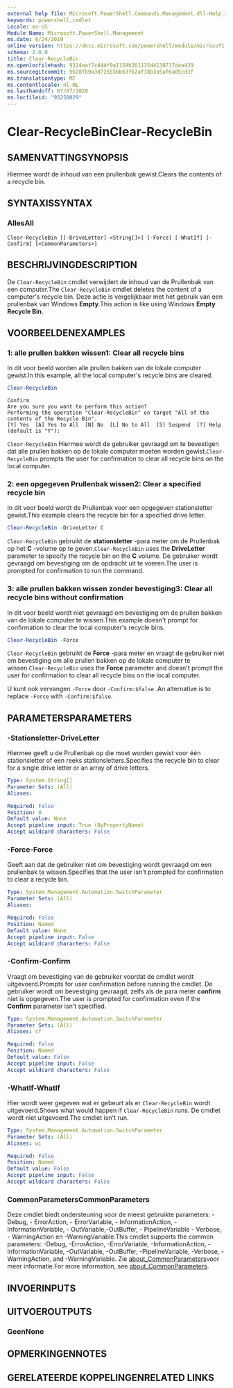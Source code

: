 ```yaml
---
external help file: Microsoft.PowerShell.Commands.Management.dll-Help.xml
keywords: powershell,cmdlet
Locale: en-US
Module Name: Microsoft.PowerShell.Management
ms.date: 6/24/2019
online version: https://docs.microsoft.com/powershell/module/microsoft.powershell.management/clear-recyclebin?view=powershell-5.1&WT.mc_id=ps-gethelp
schema: 2.0.0
title: Clear-RecycleBin
ms.openlocfilehash: 9314aaf7c444f9a1159b301135d4130737daa439
ms.sourcegitcommit: 9b28fb9a3d72655bb63f62af18b3a5af6a05cd3f
ms.translationtype: MT
ms.contentlocale: nl-NL
ms.lasthandoff: 07/07/2020
ms.locfileid: "93250829"
---
```

# <span data-ttu-id="e9e4b-103">Clear-RecycleBin</span><span class="sxs-lookup"><span data-stu-id="e9e4b-103">Clear-RecycleBin</span></span>

## <span data-ttu-id="e9e4b-104">SAMENVATTING</span><span class="sxs-lookup"><span data-stu-id="e9e4b-104">SYNOPSIS</span></span>
<span data-ttu-id="e9e4b-105">Hiermee wordt de inhoud van een prullenbak gewist.</span><span class="sxs-lookup"><span data-stu-id="e9e4b-105">Clears the contents of a recycle bin.</span></span>

## <span data-ttu-id="e9e4b-106">SYNTAXIS</span><span class="sxs-lookup"><span data-stu-id="e9e4b-106">SYNTAX</span></span>

### <span data-ttu-id="e9e4b-107">Alles</span><span class="sxs-lookup"><span data-stu-id="e9e4b-107">All</span></span>

```
Clear-RecycleBin [[-DriveLetter] <String[]>] [-Force] [-WhatIf] [-Confirm] [<CommonParameters>]
```

## <span data-ttu-id="e9e4b-108">BESCHRIJVING</span><span class="sxs-lookup"><span data-stu-id="e9e4b-108">DESCRIPTION</span></span>

<span data-ttu-id="e9e4b-109">De `Clear-RecycleBin` cmdlet verwijdert de inhoud van de Prullenbak van een computer.</span><span class="sxs-lookup"><span data-stu-id="e9e4b-109">The `Clear-RecycleBin` cmdlet deletes the content of a computer's recycle bin.</span></span> <span data-ttu-id="e9e4b-110">Deze actie is vergelijkbaar met het gebruik van een prullenbak van Windows **Empty**.</span><span class="sxs-lookup"><span data-stu-id="e9e4b-110">This action is like using Windows **Empty Recycle Bin**.</span></span>

## <span data-ttu-id="e9e4b-111">VOORBEELDEN</span><span class="sxs-lookup"><span data-stu-id="e9e4b-111">EXAMPLES</span></span>

### <span data-ttu-id="e9e4b-112">1: alle prullen bakken wissen</span><span class="sxs-lookup"><span data-stu-id="e9e4b-112">1: Clear all recycle bins</span></span>

<span data-ttu-id="e9e4b-113">In dit voor beeld worden alle prullen bakken van de lokale computer gewist.</span><span class="sxs-lookup"><span data-stu-id="e9e4b-113">In this example, all the local computer's recycle bins are cleared.</span></span>

```powershell
Clear-RecycleBin
```

```Output
Confirm
Are you sure you want to perform this action?
Performing the operation "Clear-RecycleBin" on target "All of the contents of the Recycle Bin".
[Y] Yes  [A] Yes to All  [N] No  [L] No to All  [S] Suspend  [?] Help (default is "Y"):
```

<span data-ttu-id="e9e4b-114">`Clear-RecycleBin` Hiermee wordt de gebruiker gevraagd om te bevestigen dat alle prullen bakken op de lokale computer moeten worden gewist.</span><span class="sxs-lookup"><span data-stu-id="e9e4b-114">`Clear-RecycleBin` prompts the user for confirmation to clear all recycle bins on the local computer.</span></span>

### <span data-ttu-id="e9e4b-115">2: een opgegeven Prullenbak wissen</span><span class="sxs-lookup"><span data-stu-id="e9e4b-115">2: Clear a specified recycle bin</span></span>

<span data-ttu-id="e9e4b-116">In dit voor beeld wordt de Prullenbak voor een opgegeven stationsletter gewist.</span><span class="sxs-lookup"><span data-stu-id="e9e4b-116">This example clears the recycle bin for a specified drive letter.</span></span>

```powershell
Clear-RecycleBin -DriveLetter C
```

<span data-ttu-id="e9e4b-117">`Clear-RecycleBin` gebruikt de **stationsletter** -para meter om de Prullenbak op het **C** -volume op te geven.</span><span class="sxs-lookup"><span data-stu-id="e9e4b-117">`Clear-RecycleBin` uses the **DriveLetter** parameter to specify the recycle bin on the **C** volume.</span></span> <span data-ttu-id="e9e4b-118">De gebruiker wordt gevraagd om bevestiging om de opdracht uit te voeren.</span><span class="sxs-lookup"><span data-stu-id="e9e4b-118">The user is prompted for confirmation to run the command.</span></span>

### <span data-ttu-id="e9e4b-119">3: alle prullen bakken wissen zonder bevestiging</span><span class="sxs-lookup"><span data-stu-id="e9e4b-119">3: Clear all recycle bins without confirmation</span></span>

<span data-ttu-id="e9e4b-120">In dit voor beeld wordt niet gevraagd om bevestiging om de prullen bakken van de lokale computer te wissen.</span><span class="sxs-lookup"><span data-stu-id="e9e4b-120">This example doesn't prompt for confirmation to clear the local computer's recycle bins.</span></span>

```powershell
Clear-RecycleBin -Force
```

<span data-ttu-id="e9e4b-121">`Clear-RecycleBin` gebruikt de **Force** -para meter en vraagt de gebruiker niet om bevestiging om alle prullen bakken op de lokale computer te wissen.</span><span class="sxs-lookup"><span data-stu-id="e9e4b-121">`Clear-RecycleBin` uses the **Force** parameter and doesn't prompt the user for confirmation to clear all recycle bins on the local computer.</span></span>

<span data-ttu-id="e9e4b-122">U kunt ook vervangen `-Force` door `-Confirm:$false` .</span><span class="sxs-lookup"><span data-stu-id="e9e4b-122">An alternative is to replace `-Force` with `-Confirm:$false`.</span></span>

## <span data-ttu-id="e9e4b-123">PARAMETERS</span><span class="sxs-lookup"><span data-stu-id="e9e4b-123">PARAMETERS</span></span>

### <span data-ttu-id="e9e4b-124">-Stationsletter</span><span class="sxs-lookup"><span data-stu-id="e9e4b-124">-DriveLetter</span></span>

<span data-ttu-id="e9e4b-125">Hiermee geeft u de Prullenbak op die moet worden gewist voor één stationsletter of een reeks stationsletters.</span><span class="sxs-lookup"><span data-stu-id="e9e4b-125">Specifies the recycle bin to clear for a single drive letter or an array of drive letters.</span></span>

```yaml
Type: System.String[]
Parameter Sets: (All)
Aliases:

Required: False
Position: 0
Default value: None
Accept pipeline input: True (ByPropertyName)
Accept wildcard characters: False
```

### <span data-ttu-id="e9e4b-126">-Force</span><span class="sxs-lookup"><span data-stu-id="e9e4b-126">-Force</span></span>

<span data-ttu-id="e9e4b-127">Geeft aan dat de gebruiker niet om bevestiging wordt gevraagd om een prullenbak te wissen.</span><span class="sxs-lookup"><span data-stu-id="e9e4b-127">Specifies that the user isn't prompted for confirmation to clear a recycle bin.</span></span>

```yaml
Type: System.Management.Automation.SwitchParameter
Parameter Sets: (All)
Aliases:

Required: False
Position: Named
Default value: None
Accept pipeline input: False
Accept wildcard characters: False
```

### <span data-ttu-id="e9e4b-128">-Confirm</span><span class="sxs-lookup"><span data-stu-id="e9e4b-128">-Confirm</span></span>

<span data-ttu-id="e9e4b-129">Vraagt om bevestiging van de gebruiker voordat de cmdlet wordt uitgevoerd.</span><span class="sxs-lookup"><span data-stu-id="e9e4b-129">Prompts for user confirmation before running the cmdlet.</span></span> <span data-ttu-id="e9e4b-130">De gebruiker wordt om bevestiging gevraagd, zelfs als de para meter **confirm** niet is opgegeven.</span><span class="sxs-lookup"><span data-stu-id="e9e4b-130">The user is prompted for confirmation even if the **Confirm** parameter isn't specified.</span></span>

```yaml
Type: System.Management.Automation.SwitchParameter
Parameter Sets: (All)
Aliases: cf

Required: False
Position: Named
Default value: False
Accept pipeline input: False
Accept wildcard characters: False
```

### <span data-ttu-id="e9e4b-131">-WhatIf</span><span class="sxs-lookup"><span data-stu-id="e9e4b-131">-WhatIf</span></span>

<span data-ttu-id="e9e4b-132">Hier wordt weer gegeven wat er gebeurt als er `Clear-RecycleBin` wordt uitgevoerd.</span><span class="sxs-lookup"><span data-stu-id="e9e4b-132">Shows what would happen if `Clear-RecycleBin` runs.</span></span> <span data-ttu-id="e9e4b-133">De cmdlet wordt niet uitgevoerd.</span><span class="sxs-lookup"><span data-stu-id="e9e4b-133">The cmdlet isn't run.</span></span>

```yaml
Type: System.Management.Automation.SwitchParameter
Parameter Sets: (All)
Aliases: wi

Required: False
Position: Named
Default value: False
Accept pipeline input: False
Accept wildcard characters: False
```

### <span data-ttu-id="e9e4b-134">CommonParameters</span><span class="sxs-lookup"><span data-stu-id="e9e4b-134">CommonParameters</span></span>

<span data-ttu-id="e9e4b-135">Deze cmdlet biedt ondersteuning voor de meest gebruikte parameters: -Debug, - ErrorAction, - ErrorVariable, - InformationAction, -InformationVariable, - OutVariable,-OutBuffer, - PipelineVariable - Verbose, - WarningAction en -WarningVariable.</span><span class="sxs-lookup"><span data-stu-id="e9e4b-135">This cmdlet supports the common parameters: -Debug, -ErrorAction, -ErrorVariable, -InformationAction, -InformationVariable, -OutVariable, -OutBuffer, -PipelineVariable, -Verbose, -WarningAction, and -WarningVariable.</span></span> <span data-ttu-id="e9e4b-136">Zie [about_CommonParameters](https://go.microsoft.com/fwlink/?LinkID=113216)voor meer informatie.</span><span class="sxs-lookup"><span data-stu-id="e9e4b-136">For more information, see [about_CommonParameters](https://go.microsoft.com/fwlink/?LinkID=113216).</span></span>

## <span data-ttu-id="e9e4b-137">INVOER</span><span class="sxs-lookup"><span data-stu-id="e9e4b-137">INPUTS</span></span>

## <span data-ttu-id="e9e4b-138">UITVOER</span><span class="sxs-lookup"><span data-stu-id="e9e4b-138">OUTPUTS</span></span>

### <span data-ttu-id="e9e4b-139">Geen</span><span class="sxs-lookup"><span data-stu-id="e9e4b-139">None</span></span>

## <span data-ttu-id="e9e4b-140">OPMERKINGEN</span><span class="sxs-lookup"><span data-stu-id="e9e4b-140">NOTES</span></span>

## <span data-ttu-id="e9e4b-141">GERELATEERDE KOPPELINGEN</span><span class="sxs-lookup"><span data-stu-id="e9e4b-141">RELATED LINKS</span></span>
